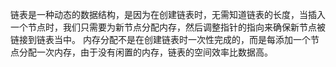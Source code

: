 链表是一种动态的数据结构，是因为在创建链表时，无需知道链表的长度，当插入一个节点时，我们只需要为新节点分配内存，然后调整指针的指向来确保新节点被链接到链表当中。
内存分配不是在创建链表时一次性完成的，而是每添加一个节点分配一次内存，由于没有闲置的内存，链表的空间效率比数据高。
